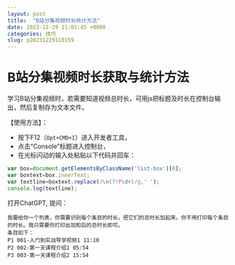 ```yaml
---
layout: post
title:  "B站分集视频时长统计方法"
date: 2023-12-29 11:01:45 +0800
categories: 技巧
slug: p20231229110159
---
```


# B站分集视频时长获取与统计方法

学习B站分集视频时，若需要知道视频总时长，可用js把标题及时长在控制台输出，然后复制存为文本文件。

【使用方法】：

- 按下F12（`Opt+CMD+I`）进入开发者工具，
- 点击“Console”标题进入控制台，
- 在光标闪动的输入处粘贴以下代码并回车：

```javascript
var box=document.getElementsByClassName('list-box')[0];
var boxtext=box.innerText;
var textline=boxtext.replace(/\n(?!P\d+)/g,' ');
console.log(textline);
```

打开ChatGPT, 提问：

```text
我要给你一个列表，你需要识别每个条目的时长。把它们的总时长加起来。你不用打印每个条目的时长。我只需要你打印出加和后的总时长即可。
条目如下：
P1 001-入门到实战导学视频1 11:10
P2 002-第一天课程介绍1 05:54
P3 003-第一天课程介绍2 15:54

```








